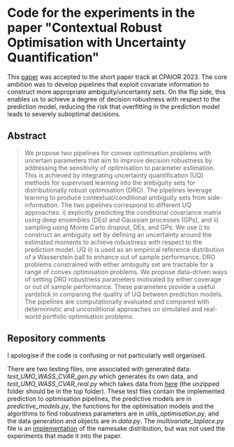 # Code for the experiments in the paper "Contextual Robust Optimisation with Uncertainty Quantification"

This [paper](https://miguelanjos.com/conferences) was accepted to the short paper track at CPAIOR 2023. The core ambition was to develop pipelines that exploit covariate information to construct more appropriate ambiguity/uncertainty sets. On the flip side, this enables us to achieve a degree of decision robustness with respect to the prediction model, reducing the risk that overfitting in the prediction model leads to severely suboptimal decisions.

## Abstract

> We propose two pipelines for convex optimisation problems with uncertain parameters that aim to improve decision robustness by addressing the sensitivity of optimisation to parameter estimation. This is achieved by integrating uncertainty quantification (UQ) methods for supervised learning into the ambiguity sets for distributionally robust optimisation (DRO). The pipelines leverage learning to produce contextual/conditional ambiguity sets from side-information. The two pipelines correspond to different UQ approaches: i) explicitly predicting the conditional covariance matrix using deep ensembles (DEs) and Gaussian processes (GPs), and ii) sampling using Monte Carlo dropout, DEs, and GPs. We use i) to construct an ambiguity set by defining an uncertainty around the estimated moments to achieve robustness with respect to the prediction model. UQ ii) is used as an empirical reference distribution of a Wasserstein ball to enhance out of sample performance. DRO problems constrained with either ambiguity set are tractable for a range of convex optimisation problems. We propose data-driven ways of setting DRO robustness parameters motivated by either coverage or out of sample performance. These parameters provide a useful yardstick in comparing the quality of UQ between prediction models. The pipelines are computationally evaluated and compared with deterministic and unconditional approaches on simulated and real-world portfolio optimisation problems.

## Repository comments

I apologise if the code is confusing or not particularly well organised.

There are two testing files, one associated with generated data: *test_UMO_WASS_CVAR_gen.py* which generates its own data, and *test_UMO_WASS_CVAR_real.py* which takes data from [here](https://archive.ics.uci.edu/ml/datasets/CNNpred%3A+CNN-based+stock+market+prediction+using+a+diverse+set+of+variables) (the unzipped folder should be in the top folder). These test files contain the implemented prediction to optimisation pipelines, the predictive models are in *predictive_models.py*, the functions for the optimisation models and the algorithms to find robustness parameters are in *utils_optimisation.py*, and the data generation and objects are in *data.py*. The *multivariate_laplace.py* file is an [implementation](https://github.com/david-salac/multivariate-Laplace-extension-for-SciPy) of the namesake distribution, but was not used the experiments that made it into the paper.

